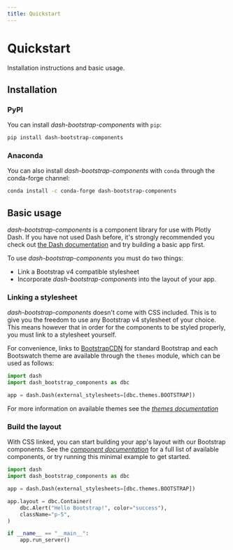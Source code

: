 ```yaml
---
title: Quickstart
---
```


<h1 class="dbcd-title">Quickstart</h1>

<p class="lead">Installation instructions and basic usage.</p>

## Installation

### PyPI

You can install _dash-bootstrap-components_ with `pip`:

```sh
pip install dash-bootstrap-components
```

### Anaconda

You can also install _dash-bootstrap-components_ with `conda` through the
conda-forge channel:

```sh
conda install -c conda-forge dash-bootstrap-components
```

## Basic usage

_dash-bootstrap-components_ is a component library for use with Plotly Dash. If you have not used Dash before, it's strongly recommended you check out [the Dash documentation][dash-docs] and try building a basic app first.

To use _dash-bootstrap-components_ you must do two things:

- Link a Bootstrap v4 compatible stylesheet
- Incorporate _dash-bootstrap-components_ into the layout of your app.

### Linking a stylesheet

_dash-bootstrap-components_ doesn't come with CSS included. This is to give you the freedom to use any Bootstrap v4 stylesheet of your choice. This means however that in order for the components to be styled properly, you must link to a stylesheet yourself.

For convenience, links to [BootstrapCDN][bootstrapcdn] for standard Bootstrap and each Bootswatch theme are available through the `themes` module, which can be used as follows:

```python
import dash
import dash_bootstrap_components as dbc

app = dash.Dash(external_stylesheets=[dbc.themes.BOOTSTRAP])
```

For more information on available themes see the [_themes documentation_][docs-themes]

### Build the layout

With CSS linked, you can start building your app's layout with our Bootstrap components. See the [_component documentation_][docs-components] for a full list of available components, or try running this minimal example to get started.

```python
import dash
import dash_bootstrap_components as dbc

app = dash.Dash(external_stylesheets=[dbc.themes.BOOTSTRAP])

app.layout = dbc.Container(
    dbc.Alert("Hello Bootstrap!", color="success"),
    className="p-5",
)

if __name__ == "__main__":
    app.run_server()
```

[dash-docs]: https://dash/plot.ly
[dash-docs-external]: https:/dash.plot.ly/external-resources
[docs-themes]: /docs/themes
[docs-components]: /docs/components
[bootstrapcdn]: https://www.bootstrapcdn.com/
